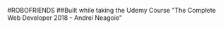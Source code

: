 #ROBOFRIENDS
##Built while taking the Udemy Course "The Complete Web Developer 2018 - Andrei Neagoie"

